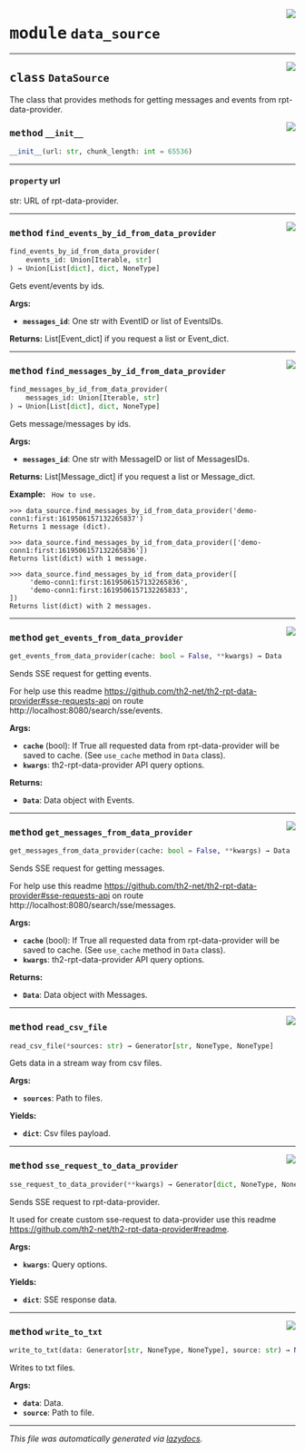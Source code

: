 <!-- markdownlint-disable -->

<a href="../../th2_data_services/data_source.py#L0"><img align="right" style="float:right;" src="https://img.shields.io/badge/-source-cccccc?style=flat-square"></a>

# <kbd>module</kbd> `data_source`






---

<a href="../../th2_data_services/data_source.py#L19"><img align="right" style="float:right;" src="https://img.shields.io/badge/-source-cccccc?style=flat-square"></a>

## <kbd>class</kbd> `DataSource`
The class that provides methods for getting messages and events from rpt-data-provider. 

<a href="../../th2_data_services/data_source.py#L22"><img align="right" style="float:right;" src="https://img.shields.io/badge/-source-cccccc?style=flat-square"></a>

### <kbd>method</kbd> `__init__`

```python
__init__(url: str, chunk_length: int = 65536)
```






---

#### <kbd>property</kbd> url

str: URL of rpt-data-provider. 



---

<a href="../../th2_data_services/data_source.py#L316"><img align="right" style="float:right;" src="https://img.shields.io/badge/-source-cccccc?style=flat-square"></a>

### <kbd>method</kbd> `find_events_by_id_from_data_provider`

```python
find_events_by_id_from_data_provider(
    events_id: Union[Iterable, str]
) → Union[List[dict], dict, NoneType]
```

Gets event/events by ids. 



**Args:**
 
 - <b>`messages_id`</b>:  One str with EventID or list of EventsIDs. 



**Returns:**
 List[Event_dict] if you request a list or Event_dict. 

---

<a href="../../th2_data_services/data_source.py#L280"><img align="right" style="float:right;" src="https://img.shields.io/badge/-source-cccccc?style=flat-square"></a>

### <kbd>method</kbd> `find_messages_by_id_from_data_provider`

```python
find_messages_by_id_from_data_provider(
    messages_id: Union[Iterable, str]
) → Union[List[dict], dict, NoneType]
```

Gets message/messages by ids. 



**Args:**
 
 - <b>`messages_id`</b>:  One str with MessageID or list of MessagesIDs. 



**Returns:**
 List[Message_dict] if you request a list or Message_dict. 



**Example:**
 ``` How to use.```

    >>> data_source.find_messages_by_id_from_data_provider('demo-conn1:first:1619506157132265837')
    Returns 1 message (dict).

    >>> data_source.find_messages_by_id_from_data_provider(['demo-conn1:first:1619506157132265836'])
    Returns list(dict) with 1 message.

    >>> data_source.find_messages_by_id_from_data_provider([
         'demo-conn1:first:1619506157132265836',
         'demo-conn1:first:1619506157132265833',
    ])
    Returns list(dict) with 2 messages.


---

<a href="../../th2_data_services/data_source.py#L83"><img align="right" style="float:right;" src="https://img.shields.io/badge/-source-cccccc?style=flat-square"></a>

### <kbd>method</kbd> `get_events_from_data_provider`

```python
get_events_from_data_provider(cache: bool = False, **kwargs) → Data
```

Sends SSE request for getting events. 

For help use this readme https://github.com/th2-net/th2-rpt-data-provider#sse-requests-api on route http://localhost:8080/search/sse/events. 



**Args:**
 
 - <b>`cache`</b> (bool):  If True all requested data from rpt-data-provider will be saved to cache.  (See `use_cache` method in `Data` class). 
 - <b>`kwargs`</b>:  th2-rpt-data-provider API query options. 



**Returns:**
 
 - <b>`Data`</b>:  Data object with Events. 

---

<a href="../../th2_data_services/data_source.py#L116"><img align="right" style="float:right;" src="https://img.shields.io/badge/-source-cccccc?style=flat-square"></a>

### <kbd>method</kbd> `get_messages_from_data_provider`

```python
get_messages_from_data_provider(cache: bool = False, **kwargs) → Data
```

Sends SSE request for getting messages. 

For help use this readme https://github.com/th2-net/th2-rpt-data-provider#sse-requests-api on route http://localhost:8080/search/sse/messages. 



**Args:**
 
 - <b>`cache`</b> (bool):  If True all requested data from rpt-data-provider will be saved to cache.  (See `use_cache` method in `Data` class). 
 - <b>`kwargs`</b>:  th2-rpt-data-provider API query options. 



**Returns:**
 
 - <b>`Data`</b>:  Data object with Messages. 

---

<a href="../../th2_data_services/data_source.py#L336"><img align="right" style="float:right;" src="https://img.shields.io/badge/-source-cccccc?style=flat-square"></a>

### <kbd>method</kbd> `read_csv_file`

```python
read_csv_file(*sources: str) → Generator[str, NoneType, NoneType]
```

Gets data in a stream way from csv files. 



**Args:**
 
 - <b>`sources`</b>:  Path to files. 



**Yields:**
 
 - <b>`dict`</b>:  Csv files payload. 

---

<a href="../../th2_data_services/data_source.py#L56"><img align="right" style="float:right;" src="https://img.shields.io/badge/-source-cccccc?style=flat-square"></a>

### <kbd>method</kbd> `sse_request_to_data_provider`

```python
sse_request_to_data_provider(**kwargs) → Generator[dict, NoneType, NoneType]
```

Sends SSE request to rpt-data-provider. 

It used for create custom sse-request to data-provider use this readme https://github.com/th2-net/th2-rpt-data-provider#readme. 



**Args:**
 
 - <b>`kwargs`</b>:  Query options. 



**Yields:**
 
 - <b>`dict`</b>:  SSE response data. 

---

<a href="../../th2_data_services/data_source.py#L352"><img align="right" style="float:right;" src="https://img.shields.io/badge/-source-cccccc?style=flat-square"></a>

### <kbd>method</kbd> `write_to_txt`

```python
write_to_txt(data: Generator[str, NoneType, NoneType], source: str) → None
```

Writes to txt files. 



**Args:**
 
 - <b>`data`</b>:  Data. 
 - <b>`source`</b>:  Path to file. 




---

_This file was automatically generated via [lazydocs](https://github.com/ml-tooling/lazydocs)._
